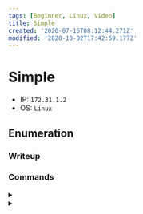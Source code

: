 ```yaml
---
tags: [Beginner, Linux, Video]
title: Simple
created: '2020-07-16T08:12:44.271Z'
modified: '2020-10-02T17:42:59.177Z'
---
```


# Simple
- IP: `172.31.1.2`
- OS: `Linux`
## Enumeration
### Writeup

### Commands
<details>
<summary></summary>

- ``
```

```
</details>

<details>
<summary></summary>

- ``
```

```
</details>
